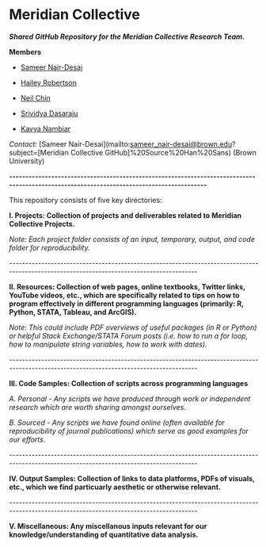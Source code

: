 # Meridian Collective
***Shared GitHub Repository for the Meridian Collective Research Team.***

**Members**

- [Sameer Nair-Desai](https://sameernairdesai.wordpress.com/)

- [Hailey Robertson](https://www.linkedin.com/in/hailey-robertson/)

- [Neil Chin](https://www.linkedin.com/in/neil-chin-3b8822126/)

- [Srividya Dasaraju](https://www.linkedin.com/in/srividya-dasaraju-580a05133/)

- [Kavya Nambiar](https://www.linkedin.com/in/kavya-nambiar-188591121/)

*Contact:* [Sameer Nair-Desai](mailto:sameer_nair-desai@brown.edu?subject=[Meridian Collective GitHub]%20Source%20Han%20Sans) (Brown University)

**-----------------------------------------------------------------------------------------------------------------------------------------**

This repository consists of five key directories:

**I.      Projects: Collection of projects and deliverables related to Meridian Collective Projects.**

  *Note: Each project folder consists of an input, temporary, output, and code folder for reproducibility.*
  
 *-----------------------------------------------------------------------------------------------------------------------------------------*
  
**II.     Resources: Collection of web pages, online textbooks, Twitter links, YouTube videos, etc., which are specifically related to tips on how to program effectively in different programming languages (primarily: R, Python, STATA, Tableau, and ArcGIS).**

*Note: This could include PDF overviews of useful packages (in R or Python) or helpful Stack Exchange/STATA Forum posts (i.e. how to run a for loop, how to manipulate string variables, how to work with dates).*

*-----------------------------------------------------------------------------------------------------------------------------------------*

**III.    Code Samples: Collection of scripts across programming languages**

   *A. Personal - Any scripts we have produced through work or independent research which are worth sharing amongst ourselves.*
   
   *B. Sourced - Any scripts we have found online (often available for reproducibility of journal publications) which serve as good examples for our efforts.*
   
*-----------------------------------------------------------------------------------------------------------------------------------------*
    
**IV.     Output Samples: Collection of links to data platforms, PDFs of visuals, etc., which we find particuarly aesthetic or otherwise relevant.**

*-----------------------------------------------------------------------------------------------------------------------------------------*

**V.      Miscellaneous: Any miscellanous inputs relevant for our knowledge/understanding of quantitative data analysis.**
